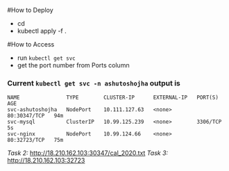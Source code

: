 #How to Deploy
* cd <repo>
* kubectl apply -f .

#How to Access
* run `kubectl get svc`
* get the port number from Ports column

### Current `kubectl get svc -n ashutoshojha` output is

```                
NAME               TYPE        CLUSTER-IP      EXTERNAL-IP   PORT(S)        AGE
svc-ashutoshojha   NodePort    10.111.127.63   <none>        80:30347/TCP   94m
svc-mysql          ClusterIP   10.99.125.239   <none>        3306/TCP       5s
svc-nginx          NodePort    10.99.124.66    <none>        80:32723/TCP   75m
```

*Task 2:* http://18.210.162.103:30347/cal_2020.txt
*Task 3:* http://18.210.162.103:32723